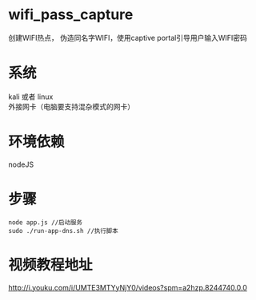 # wifi_pass_capture	
创建WIFI热点， 伪造同名字WIFI，使用captive portal引导用户输入WIFI密码	

# 系统	
kali 或者 linux	
外接网卡（电脑要支持混杂模式的网卡）	

# 环境依赖	
nodeJS	
	
# 步骤
```
node app.js //启动服务	
sudo ./run-app-dns.sh //执行脚本	

```

# 视频教程地址
http://i.youku.com/i/UMTE3MTYyNjY0/videos?spm=a2hzp.8244740.0.0